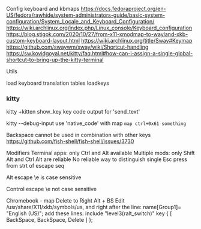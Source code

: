 
Config keyboard and kbmaps
https://docs.fedoraproject.org/en-US/fedora/rawhide/system-administrators-guide/basic-system-configuration/System_Locale_and_Keyboard_Configuration/
https://wiki.archlinux.org/index.php/Linux_console/Keyboard_configuration
https://blog.stigok.com/2020/10/27/from-x11-xmodmap-to-wayland-xkb-custom-keyboard-layout.html
https://wiki.archlinux.org/title/Sway#Keymap
https://github.com/swaywm/sway/wiki/Shortcut-handling
https://sw.kovidgoyal.net/kitty/faq.html#how-can-i-assign-a-single-global-shortcut-to-bring-up-the-kitty-terminal

Utils 

load keyboard translation tables
	loadkeys


### kitty
kitty +kitten show_key
	key code output for 'send_text'

 kitty --debug-input
	use 'native_code' with map
	`map ctrl+0x61 something`

Backspace cannot be used in combination with other keys
	https://github.com/fish-shell/fish-shell/issues/3730

Modifiers
	Terminal apps: only Ctrl and Alt available
	Multiple mods: only Shift Alt and Ctrl Alt are reliable
	No reliable way to distinguish single Esc press from strt of escape seq
	
	
Alt escape \e
	is case sensitive

Control escape \e
	not case sensitive




Chromebook - map Delete to  Right Alt + BS
Edit /usr/share/X11/xkb/symbols/us, and right after the line:
    name[Group1]= "English (US)";
add these lines:
    include "level3(ralt_switch)"
    key <BKSP> { [ BackSpace, BackSpace, Delete ] };

